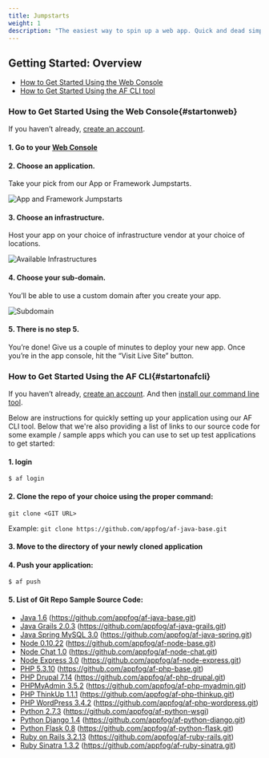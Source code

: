 ```yaml
---
title: Jumpstarts
weight: 1
description: "The easiest way to spin up a web app. Quick and dead simple."
---
```


## Getting Started: Overview

* [How to Get Started Using the Web Console](#startonweb)
* [How to Get Started Using the AF CLI tool](#startonafcli)

### How to Get Started Using the Web Console{#startonweb}

If you haven’t already, [create an account](http://console.appfog.com/signup).

#### 1. Go to your [Web Console](https://console.appfog.com/)

#### 2. Choose an application.

Take your pick from our App or Framework Jumpstarts.

<img class="screenshot" src="/img/apps-frameworks.png" alt="App and Framework Jumpstarts"/>

#### 3. Choose an infrastructure.

Host your app on your choice of infrastructure vendor at your choice of locations.

<img class="screenshot" src="/img/infrastructure.png" alt="Available Infrastructures"/>

#### 4. Choose your sub-domain.

You’ll be able to use a custom domain after you create your app.

<img class="screenshot" src="/img/subdomain.png" alt="Subdomain"/>

#### 5. There is no step 5.

You’re done! Give us a couple of minutes to deploy your new app. Once you’re in the app console, hit the “Visit Live Site” button.


### How to Get Started Using the AF CLI{#startonafcli}

If you haven’t already, [create an account](http://console.appfog.com/signup).
And then [install our command line tool](/getting-started/af-cli).

Below are instructions for quickly setting up your application using our AF CLI tool. Below that we're also providing a list of links to our source code for some example / sample apps which you can use to set up test applications to get started:

#### 1. login 
`$ af login`
 
#### 2. Clone the repo of your choice using the proper command:  
`git clone <GIT URL>` 

Example: `git clone https://github.com/appfog/af-java-base.git`

#### 3. Move to the directory of your newly cloned application
 
#### 4. Push your application: 
`$ af push`
 
#### 5. List of Git Repo Sample Source Code:

* [Java 1.6](https://github.com/appfog/af-java-base.git) (https://github.com/appfog/af-java-base.git)
* [Java Grails 2.0.3](https://github.com/appfog/af-java-grails.git) (https://github.com/appfog/af-java-grails.git)
* [Java Spring MySQL 3.0](https://github.com/appfog/af-java-spring.git) (https://github.com/appfog/af-java-spring.git)
* [Node 0.10.22](https://github.com/appfog/af-node-base.git) (https://github.com/appfog/af-node-base.git)
* [Node Chat 1.0](https://github.com/appfog/af-node-chat.git) (https://github.com/appfog/af-node-chat.git)
* [Node Express 3.0](https://github.com/appfog/af-node-express.git) (https://github.com/appfog/af-node-express.git)
* [PHP 5.3.10](https://github.com/appfog/af-php-base.git) (https://github.com/appfog/af-php-base.git)
* [PHP Drupal 7.14](https://github.com/appfog/af-php-drupal.git) (https://github.com/appfog/af-php-drupal.git)
* [PHPMyAdmin 3.5.2](https://github.com/appfog/af-php-myadmin.git) (https://github.com/appfog/af-php-myadmin.git)
* [PHP ThinkUp 1.1.1](https://github.com/appfog/af-php-thinkup.git) (https://github.com/appfog/af-php-thinkup.git)
* [PHP WordPress 3.4.2](https://github.com/appfog/af-php-wordpress.git) (https://github.com/appfog/af-php-wordpress.git)
* [Python 2.7.3](https://github.com/appfog/af-python-wsgi) (https://github.com/appfog/af-python-wsgi)
* [Python Django 1.4](https://github.com/appfog/af-python-django.git) (https://github.com/appfog/af-python-django.git)
* [Python Flask 0.8](https://github.com/appfog/af-python-flask.git) (https://github.com/appfog/af-python-flask.git)
* [Ruby on Rails 3.2.13](https://github.com/appfog/af-ruby-rails.git) (https://github.com/appfog/af-ruby-rails.git)
* [Ruby Sinatra 1.3.2](https://github.com/appfog/af-ruby-sinatra.git) (https://github.com/appfog/af-ruby-sinatra.git)
